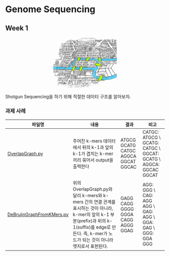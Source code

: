 # Genome Sequencing

## Week 1
<p align="center"><img src="https://raw.githubusercontent.com/yeojingi/genome-sequencing/main/img/Konigsberg_bridges.png" width="40%"></p>

<p>Shotgun Sequencing을 하기 위해 적절한 데이터 구조를 알아보자. <br>

### 과제 사례
|파일명|내용|결과|비고|
|------|---|---|---|
|[OverlapGraph.py](https://github.com/yeojingi/genome-sequencing/blob/main/week1/OverlapGraph.py)|주어진 k-mers 데이터에서 뒤의 k-1과 앞의 k-1가 겹치는 k-mer끼리 묶어서 output을 출력한다 |ATGCG GCATG CATGC AGGCA GGCAT GGCAC| CATGC: ATGCG \ GCATG: CATGC \ GGCAT: GCATG \ AGGCA: GGCAC GGCAT|
|[DeBrujinGraphFromKMers.py](https://github.com/yeojingi/genome-sequencing/blob/main/week1/DeBrujinGraphFromKMers.py)|위의 OverlapGraph.py와 달리 k-mers와 k-mers 간의 연결 관계를 표시하는 것이 아니라, k-mer의 앞의 k-1 부분(prefix)과 뒤의 k-1(suffix)를 edge로 만든다. 즉, k-mer가 노드가 되는 것이 아니라 엣지로서 표현된다.|GAGG CAGG GGGG GGGA CAGG AGGG GGAG|AGG: GGG \ CAG: AGG AGG \ GAG: AGG \ GGA: GAG \ GGG: GGA GGG|
